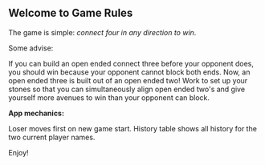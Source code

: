 ## Welcome to Game Rules

The game is simple: *connect four in any direction to win*.

Some advise:

If you can build an open ended connect three before your opponent does, you should win because your opponent cannot block both ends.  Now, an open ended three is built out of an open ended two!  Work to set up your stones so that you can simultaneously align open ended two's and give yourself more avenues to win than your opponent can block.

**App mechanics:**

Loser moves first on new game start.
History table shows all history for the two current player names.

Enjoy!


